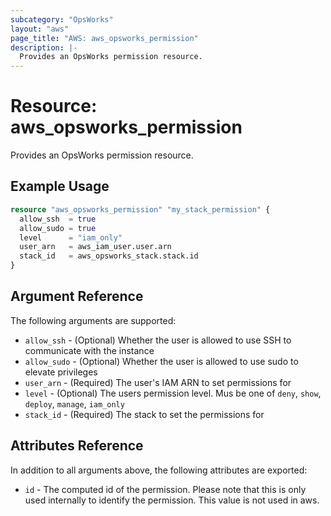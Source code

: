 ```yaml
---
subcategory: "OpsWorks"
layout: "aws"
page_title: "AWS: aws_opsworks_permission"
description: |-
  Provides an OpsWorks permission resource.
---
```


# Resource: aws_opsworks_permission

Provides an OpsWorks permission resource.

## Example Usage

```terraform
resource "aws_opsworks_permission" "my_stack_permission" {
  allow_ssh  = true
  allow_sudo = true
  level      = "iam_only"
  user_arn   = aws_iam_user.user.arn
  stack_id   = aws_opsworks_stack.stack.id
}
```

## Argument Reference

The following arguments are supported:

* `allow_ssh` - (Optional) Whether the user is allowed to use SSH to communicate with the instance
* `allow_sudo` - (Optional) Whether the user is allowed to use sudo to elevate privileges
* `user_arn` - (Required) The user's IAM ARN to set permissions for
* `level` - (Optional) The users permission level. Mus be one of `deny`, `show`, `deploy`, `manage`, `iam_only`
* `stack_id` - (Required) The stack to set the permissions for

## Attributes Reference

In addition to all arguments above, the following attributes are exported:

* `id` - The computed id of the permission. Please note that this is only used internally to identify the permission. This value is not used in aws.
